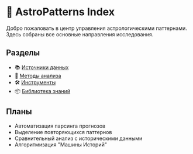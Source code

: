 # 🔭 AstroPatterns Index

Добро пожаловать в центр управления астрологическими паттернами. Здесь собраны все основные направления исследования.

## Разделы

- 📚 [Источники данных](data_sources/)
- 🧠 [Методы анализа](analysis_methods/)
- 🛠 [Инструменты](tools/)
- 📦 [Библиотека знаний](archive/)

## Планы

- Автоматизация парсинга прогнозов
- Выделение повторяющихся паттернов
- Сравнительный анализ с историческими данными
- Алгоритмизация "Машины Историй"
